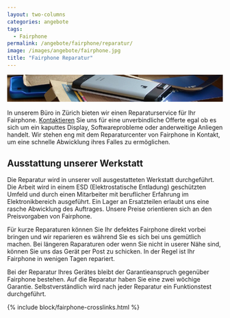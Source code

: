 ```yaml
---
layout: two-columns
categories: angebote
tags:
  - Fairphone
permalink: /angebote/fairphone/reparatur/
image: /images/angebote/fairphone.jpg
title: "Fairphone Reparatur"
---
```

<div class="angebot-top-wide"><img title="Fairphone" src="/images/angebote/fairphone_sub.jpg"></div>

In unserem Büro in Zürich bieten wir einen Reparaturservice für Ihr Fairphone. [Kontaktieren](/ueber-uns/kontakt/) Sie uns für eine unverbindliche Offerte egal ob es sich um ein kaputtes Display, Softwareprobleme oder anderweitige Anliegen handelt. Wir stehen eng mit dem Reparaturcenter von Fairphone in Kontakt, um eine schnelle Abwicklung ihres Falles zu ermöglichen.

## Ausstattung unserer Werkstatt
Die Reparatur wird in unserer voll ausgestatteten Werkstatt durchgeführt. Die Arbeit wird in einem ESD (Elektrostatische Entladung) geschützten Umfeld und durch einen Mitarbeiter mit beruflicher Erfahrung im Elektronikbereich ausgeführt. Ein Lager an Ersatzteilen erlaubt uns eine rasche Abwicklung des Auftrages. Unsere Preise orientieren sich an den Preisvorgaben von Fairphone. 

Für kurze Reparaturen können Sie Ihr defektes Fairphone direkt vorbei bringen und wir reparieren es während Sie es sich bei uns gemütlich machen. Bei längeren Raparaturen oder wenn Sie nicht in userer Nähe sind, können Sie uns das Gerät per Post zu schicken. In der Regel ist Ihr Fairphone in wenigen Tagen repariert.

Bei der Reparatur Ihres Gerätes bleibt der Garantieanspruch gegenüber Fairphone bestehen. Auf die Reparatur haben Sie eine zwei wöchige Garantie. Selbstverständlich wird nach jeder Reparatur ein Funktionstest durchgeführt.

{% include block/fairphone-crosslinks.html %}
